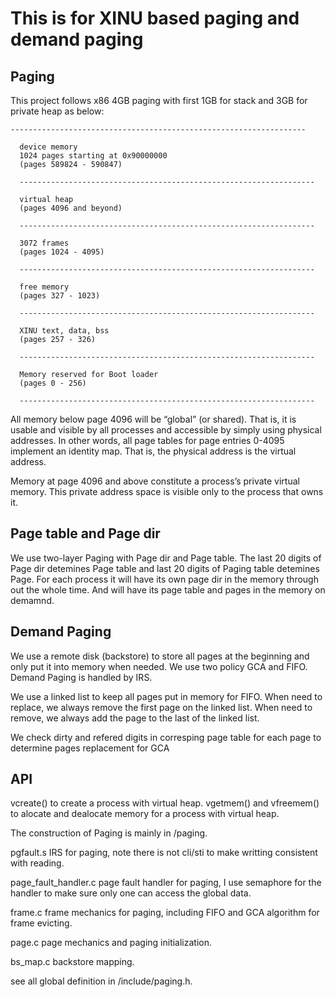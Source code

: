 # This is for XINU based paging and demand paging

## Paging
This project follows x86 4GB paging with first 1GB for stack and 3GB for private heap as below:

    ------------------------------------------------------------------

      device memory
      1024 pages starting at 0x90000000
      (pages 589824 - 590847)

      ------------------------------------------------------------------

      virtual heap
      (pages 4096 and beyond)

      ------------------------------------------------------------------

      3072 frames
      (pages 1024 - 4095)

      ------------------------------------------------------------------

      free memory
      (pages 327 - 1023)

      ------------------------------------------------------------------

      XINU text, data, bss
      (pages 257 - 326)

      ------------------------------------------------------------------

      Memory reserved for Boot loader
      (pages 0 - 256)

      ------------------------------------------------------------------


All memory below page 4096 will be “global” (or shared). That is, it is usable and visible by all processes and accessible by simply using physical addresses. In other words, all page tables for page entries 0-4095 implement an identity map. That is, the physical address is the virtual address.

Memory at page 4096 and above constitute a process’s private virtual memory. This private address space is visible only to the process that owns it.

## Page table and Page dir

We use two-layer Paging with Page dir and Page table. The last 20 digits of Page dir detemines Page table and last 20 digits of Paging table detemines Page. For each process it will have its own page dir in the memory through out the whole time. And will have its page table and pages in the memory on demamnd.

## Demand Paging

We use a remote disk (backstore) to store all pages at the beginning and only put it into memory when needed. We use two policy GCA and FIFO. Demand Paging is handled by IRS. 

We use a linked list to keep all pages put in memory for FIFO. When need to replace, we always remove the first page on the linked list. When need to remove, we always add the page to the last of the linked list.

We check dirty and refered digits in corresping page table for each page to determine pages replacement for GCA


## API 

vcreate() to create a process with virtual heap. vgetmem() and vfreemem() to alocate and dealocate memory for a process with virtual heap.

The construction of Paging is mainly in /paging.

pgfault.s IRS for paging, note there is not cli/sti to make writting consistent with reading.

page_fault_handler.c page fault handler for paging, I use semaphore for the handler to make sure only one can access the global data.

frame.c frame mechanics for paging, including FIFO and GCA algorithm for frame evicting.

page.c page mechanics and paging initialization.

bs_map.c backstore mapping.

see all global definition in /include/paging.h.
